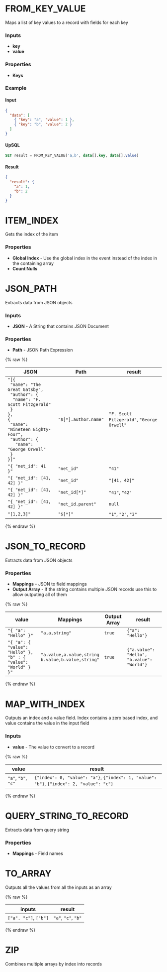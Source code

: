 # FROM_KEY_VALUE

Maps a list of key values to a record with fields for each key

### Inputs

 * __key__
 * __value__

### Properties

 * __Keys__

### Example

#### Input 

```json 
{
  "data": [
    { "key": "a", "value": 1 },
    { "key": "b", "value": 2 }
  ]
}
```

#### UpSQL

```sql
SET result = FROM_KEY_VALUE('a,b', data[].key, data[].value)
```

#### Result

```json
{
  "result": {
    "a": 1,
    "b": 2
  }
}
```



# ITEM_INDEX

Gets the index of the item

### Properties

 * __Global Index__ - Use the global index in the event instead of the index in the containing array
 * __Count Nulls__



# JSON_PATH

Extracts data from JSON objects

### Inputs

 * __JSON__ - A String that contains JSON Document

### Properties

 * __Path__ - JSON Path Expression

{% raw %}

|JSON|Path|result|
|----|----|------|
|`"[{`<br />` "name": "The Great Gatsby",`<br />` "author": {`<br />`  "name": "F. Scott Fitzgerald"`<br />` }`<br />`},`<br />`{`<br />` "name": "Nineteen Eighty-Four",`<br />` "author": {`<br />`   "name": "George Orwell"`<br />` }`<br />`}]"`|`"$[*].author.name"`|`"F. Scott Fitzgerald"`, `"George Orwell"`|
|`"{ "net_id": 41 }"`|`"net_id"`|`"41"`|
|`"{ "net_id": [41, 42] }"`|`"net_id"`|`"[41, 42]"`|
|`"{ "net_id": [41, 42] }"`|`"net_id[*]"`|`"41"`, `"42"`|
|`"{ "net_id": [41, 42] }"`|`"net_id.parent"`|`null`|
|`"[1,2,3]"`|`"$[*]"`|`"1"`, `"2"`, `"3"`|

{% endraw %}


# JSON_TO_RECORD

Extracts data from JSON objects

### Properties

 * __Mappings__ - JSON to field mappings
 * __Output Array__ - If the string contains multiple JSON records use this to allow outputing all of them

{% raw %}

|value|Mappings|Output Array|result|
|-----|--------|------------|------|
|`"{ "a": "Hello" }"`|`"a,a,string"`|``true``|`{"a": "Hello"}`|
|`"{ "a": { "value": "Hello" }, "b" : { "value": "World" } }"`|`"a.value,a.value,string`<br />`b.value,b.value,string"`|``true``|`{"a.value": "Hello", "b.value": "World"}`|

{% endraw %}


# MAP_WITH_INDEX

Outputs an index and a value field. Index contains a zero based index, and value contains the value in the input field

### Inputs

 * __value__ - The value to convert to a record

{% raw %}

|value|result|
|-----|------|
|`"a"`, `"b"`, `"c"`|`{"index": 0, "value": "a"}`, `{"index": 1, "value": "b"}`, `{"index": 2, "value": "c"}`|

{% endraw %}


# QUERY_STRING_TO_RECORD

Extracts data from query string

### Properties

 * __Mappings__ - Field names



# TO_ARRAY

Outputs all the values from all the inputs as an array

{% raw %}

|inputs|result|
|------|------|
|`["a", "c"]`, `["b"]`|`"a"`, `"c"`, `"b"`|

{% endraw %}


# ZIP

Combines multiple arrays by index into records

